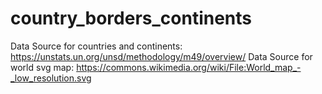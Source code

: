 # country_borders_continents
Data Source for countries and continents: https://unstats.un.org/unsd/methodology/m49/overview/
Data Source for world svg map: https://commons.wikimedia.org/wiki/File:World_map_-_low_resolution.svg
